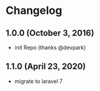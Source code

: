 # Changelog

## 1.0.0 (October 3, 2016)

- init Repo (thanks @devpark)

## 1.1.0 (April 23, 2020)

- migrate to laravel 7
